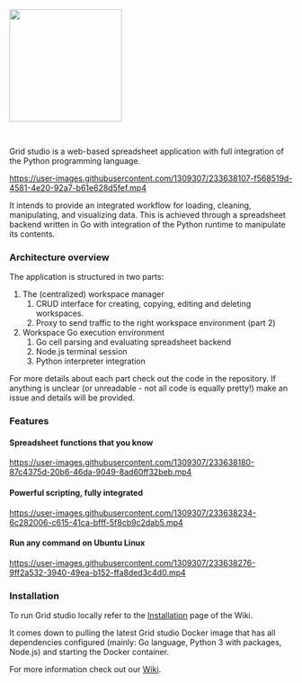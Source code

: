 <img src='https://github.com/ricklamers/gridstudio/assets/1309307/147b8ffd-8843-4a4a-b42c-e28805e9d3e7' width='200px' style='margin-bottom: 30px;'>

Grid studio is a web-based spreadsheet application with full integration of the Python programming language.


https://user-images.githubusercontent.com/1309307/233638107-f568519d-4581-4e20-92a7-b61e628d5fef.mp4


It intends to provide an integrated workflow for loading, cleaning, manipulating, and visualizing data. This is achieved through a spreadsheet backend written in Go with integration of the Python runtime to manipulate its contents.

### Architecture overview
The application is structured in two parts:

1. The (centralized) workspace manager
    1. CRUD interface for creating, copying, editing and deleting workspaces.
    1. Proxy to send traffic to the right workspace environment (part 2)
1. Workspace Go execution environment
    1. Go cell parsing and evaluating spreadsheet backend
    1. Node.js terminal session
    1. Python interpreter integration

For more details about each part check out the code in the repository. If anything is unclear (or unreadable - not all code is equally pretty!) make an issue and details will be provided.

### Features

#### Spreadsheet functions that you know
https://user-images.githubusercontent.com/1309307/233638180-87c4375d-20b6-46da-9049-8ad60ff32beb.mp4

#### Powerful scripting, fully integrated
https://user-images.githubusercontent.com/1309307/233638234-6c282006-c615-41ca-bfff-5f8cb9c2dab5.mp4

#### Run any command on Ubuntu Linux
https://user-images.githubusercontent.com/1309307/233638276-9ff2a532-3940-49ea-b152-ffa8ded3c4d0.mp4

### Installation
To run Grid studio locally refer to the <a href="https://github.com/ricklamers/gridstudio/wiki/Installation">Installation</a> page of the Wiki.

It comes down to pulling the latest Grid studio Docker image that has all dependencies configured (mainly: Go language, Python 3 with packages, Node.js) and starting the Docker container.

For more information check out our <a href="https://github.com/ricklamers/gridstudio/wiki">Wiki</a>.


